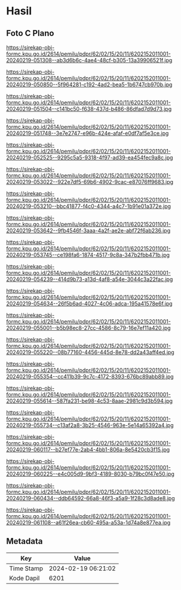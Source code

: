 # Hasil

## Foto C Plano

https://sirekap-obj-formc.kpu.go.id/2614/pemilu/pdpr/62/02/15/20/11/6202152011001-20240219-051308--ab3d6b6c-4ae4-48cf-b305-13a39906521f.jpg

https://sirekap-obj-formc.kpu.go.id/2614/pemilu/pdpr/62/02/15/20/11/6202152011001-20240219-050850--5f964281-c192-4ad2-bea5-1b6747cb970b.jpg

https://sirekap-obj-formc.kpu.go.id/2614/pemilu/pdpr/62/02/15/20/11/6202152011001-20240219-051504--c141bc50-f638-437d-b486-86dfad7d9d73.jpg

https://sirekap-obj-formc.kpu.go.id/2614/pemilu/pdpr/62/02/15/20/11/6202152011001-20240219-051748--3e7e2747-e96b-424e-afaf-e0df7af5e3ce.jpg

https://sirekap-obj-formc.kpu.go.id/2614/pemilu/pdpr/62/02/15/20/11/6202152011001-20240219-052525--9295c5a5-9318-4f97-ad39-ea454fec9a8c.jpg

https://sirekap-obj-formc.kpu.go.id/2614/pemilu/pdpr/62/02/15/20/11/6202152011001-20240219-053022--922e7df5-69b6-4902-9cac-e87076ff9683.jpg

https://sirekap-obj-formc.kpu.go.id/2614/pemilu/pdpr/62/02/15/20/11/6202152011001-20240219-053210--bbc41877-f4c0-4344-a4c7-1b91e01a372e.jpg

https://sirekap-obj-formc.kpu.go.id/2614/pemilu/pdpr/62/02/15/20/11/6202152011001-20240219-053642--9fb4546f-3aaa-4a2f-ae2e-abf72f6ab236.jpg

https://sirekap-obj-formc.kpu.go.id/2614/pemilu/pdpr/62/02/15/20/11/6202152011001-20240219-053745--ce198fa6-1874-4517-9c8a-347b2fbb471b.jpg

https://sirekap-obj-formc.kpu.go.id/2614/pemilu/pdpr/62/02/15/20/11/6202152011001-20240219-054239--414d9b73-a13d-4af8-a54e-3044c3a22fac.jpg

https://sirekap-obj-formc.kpu.go.id/2614/pemilu/pdpr/62/02/15/20/11/6202152011001-20240219-054634--26f5b6ad-4027-4c06-adca-195a41578e6f.jpg

https://sirekap-obj-formc.kpu.go.id/2614/pemilu/pdpr/62/02/15/20/11/6202152011001-20240219-055001--b5b98ec8-27cc-4586-8c79-16e7ef11a420.jpg

https://sirekap-obj-formc.kpu.go.id/2614/pemilu/pdpr/62/02/15/20/11/6202152011001-20240219-055220--08b77160-4456-445d-8e78-dd2a43aff4ed.jpg

https://sirekap-obj-formc.kpu.go.id/2614/pemilu/pdpr/62/02/15/20/11/6202152011001-20240219-055354--cc411b39-9c7c-4172-8393-676bc89abb89.jpg

https://sirekap-obj-formc.kpu.go.id/2614/pemilu/pdpr/62/02/15/20/11/6202152011001-20240219-055614--587fa231-be98-4c53-8aae-2981c9d3b594.jpg

https://sirekap-obj-formc.kpu.go.id/2614/pemilu/pdpr/62/02/15/20/11/6202152011001-20240219-055734--c13af2a8-3b25-4546-963e-5e14a65392a4.jpg

https://sirekap-obj-formc.kpu.go.id/2614/pemilu/pdpr/62/02/15/20/11/6202152011001-20240219-060117--b27ef77e-2ab4-4bb1-806a-8e5420cb3f15.jpg

https://sirekap-obj-formc.kpu.go.id/2614/pemilu/pdpr/62/02/15/20/11/6202152011001-20240219-060225--e4c005d9-9bf3-4189-8030-b79bc0f47e50.jpg

https://sirekap-obj-formc.kpu.go.id/2614/pemilu/pdpr/62/02/15/20/11/6202152011001-20240219-060434--ddb64592-66a8-46f3-a5a9-1f28c3d8ade8.jpg

https://sirekap-obj-formc.kpu.go.id/2614/pemilu/pdpr/62/02/15/20/11/6202152011001-20240219-061108--a61f26ea-cb60-495a-a53a-1d74a8e877ea.jpg


## Metadata

| Key        | Value               |
| ---------- | ------------------- |
| Time Stamp | 2024-02-19 06:21:02 |
| Kode Dapil | 6201                |



